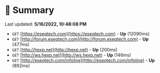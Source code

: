# 📖 Summary
Last updated: **5/16/2022, 10:48:08 PM**

- `GET` [https://eseqtech.com](https://eseqtech.com) - **Up** (12090ms)
- `GET` [http://forum.eseqtech.com](http://forum.eseqtech.com) - **Up** (477ms)
- `GET` [http://hexp.net](http://hexp.net) - **Up** (200ms)
- `GET` [http://ws.hexp.net](http://ws.hexp.net) - **Up** (146ms)
- `GET` [http://eseqtech.com/infoline](http://eseqtech.com/infoline) - **Up** (892ms)
